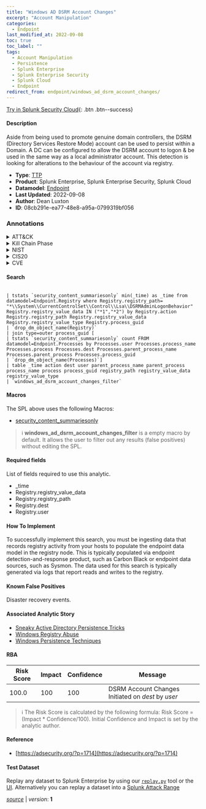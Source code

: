 ```yaml
---
title: "Windows AD DSRM Account Changes"
excerpt: "Account Manipulation"
categories:
  - Endpoint
last_modified_at: 2022-09-08
toc: true
toc_label: ""
tags:
  - Account Manipulation
  - Persistence
  - Splunk Enterprise
  - Splunk Enterprise Security
  - Splunk Cloud
  - Endpoint
redirect_from: endpoint/windows_ad_dsrm_account_changes/
---
```




[Try in Splunk Security Cloud](https://www.splunk.com/en_us/cyber-security.html){: .btn .btn--success}

#### Description

Aside from being used to promote genuine domain controllers, the DSRM (Directory Services Restore Mode) account can be used to persist within a Domain. A DC can be configured to allow the DSRM account to logon &amp; be used in the same way as a local administrator account. This detection is looking for alterations to the behaviour of the account via registry.

- **Type**: [TTP](https://github.com/splunk/security_content/wiki/Detection-Analytic-Types)
- **Product**: Splunk Enterprise, Splunk Enterprise Security, Splunk Cloud
- **Datamodel**: [Endpoint](https://docs.splunk.com/Documentation/CIM/latest/User/Endpoint)
- **Last Updated**: 2022-09-08
- **Author**: Dean Luxton
- **ID**: 08cb291e-ea77-48e8-a95a-0799319bf056

### Annotations
<details>
  <summary>ATT&CK</summary>

<div markdown="1">

#### [ATT&CK](https://attack.mitre.org/)

| ID          | Technique   | Tactic         |
| ----------- | ----------- |--------------- |
| [T1098](https://attack.mitre.org/techniques/T1098/) | Account Manipulation | Persistence |

</div>
</details>


<details>
  <summary>Kill Chain Phase</summary>

<div markdown="1">

* Installation


</div>
</details>


<details>
  <summary>NIST</summary>

<div markdown="1">

* DE.CM



</div>
</details>

<details>
  <summary>CIS20</summary>

<div markdown="1">

* CIS 10



</div>
</details>

<details>
  <summary>CVE</summary>

<div markdown="1">


</div>
</details>


#### Search

```

| tstats `security_content_summariesonly` min(_time) as _time from datamodel=Endpoint.Registry where Registry.registry_path= "*\\System\\CurrentControlSet\\Control\\Lsa\\DSRMAdminLogonBehavior" Registry.registry_value_data IN ("*1","*2") by Registry.action Registry.registry_path Registry.registry_value_data Registry.registry_value_type Registry.process_guid 
| `drop_dm_object_name(Registry)` 
| join type=outer process_guid [
| tstats `security_content_summariesonly` count FROM datamodel=Endpoint.Processes by Processes.user Processes.process_name Processes.process Processes.dest Processes.parent_process_name Processes.parent_process Processes.process_guid 
| `drop_dm_object_name(Processes)`] 
| table _time action dest user parent_process_name parent_process process_name process process_guid registry_path registry_value_data registry_value_type 
| `windows_ad_dsrm_account_changes_filter`
```

#### Macros
The SPL above uses the following Macros:
* [security_content_summariesonly](https://github.com/splunk/security_content/blob/develop/macros/security_content_summariesonly.yml)

> :information_source:
> **windows_ad_dsrm_account_changes_filter** is a empty macro by default. It allows the user to filter out any results (false positives) without editing the SPL.



#### Required fields
List of fields required to use this analytic.
* _time
* Registry.registry_value_data
* Registry.registry_path
* Registry.dest
* Registry.user



#### How To Implement
To successfully implement this search, you must be ingesting data that records registry activity from your hosts to populate the endpoint data model in the registry node. This is typically populated via endpoint detection-and-response product, such as Carbon Black or endpoint data sources, such as Sysmon. The data used for this search is typically generated via logs that report reads and writes to the registry.
#### Known False Positives
Disaster recovery events.

#### Associated Analytic Story
* [Sneaky Active Directory Persistence Tricks](/stories/sneaky_active_directory_persistence_tricks)
* [Windows Registry Abuse](/stories/windows_registry_abuse)
* [Windows Persistence Techniques](/stories/windows_persistence_techniques)




#### RBA

| Risk Score  | Impact      | Confidence   | Message      |
| ----------- | ----------- |--------------|--------------|
| 100.0 | 100 | 100 | DSRM Account Changes Initiated on $dest$ by $user$ |


> :information_source:
> The Risk Score is calculated by the following formula: Risk Score = (Impact * Confidence/100). Initial Confidence and Impact is set by the analytic author.


#### Reference

* [https://adsecurity.org/?p=1714](https://adsecurity.org/?p=1714)



#### Test Dataset
Replay any dataset to Splunk Enterprise by using our [`replay.py`](https://github.com/splunk/attack_data#using-replaypy) tool or the [UI](https://github.com/splunk/attack_data#using-ui).
Alternatively you can replay a dataset into a [Splunk Attack Range](https://github.com/splunk/attack_range#replay-dumps-into-attack-range-splunk-server)




[*source*](https://github.com/splunk/security_content/tree/develop/detections/endpoint/windows_ad_dsrm_account_changes.yml) \| *version*: **1**